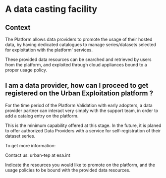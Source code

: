 # A data casting facility

## Context

The Platform allows data providers to promote the usage of their hosted data,
by having dedicated catalogues to manage series/datasets selected for exploitation with the platform' services.

These provided data resources can be searched and retrieved by users from the platform,
and exploited through cloud appliances bound to a proper usage policy.

## I am a data provider, how can I proceed to get registered on the Urban Exploitation platform ?

For the time period of the Platform Validation with early adopters,
a data provider partner can interact very simply with the support team, in order to add a catalog entry on the platform.

This is the minimum capability offered at this stage.
In the future, it is planed to offer authorized Data Providers with a service for self-registration of their dataset series.

To get more information:

Contact us: urban-tep at esa.int

Indicate the resources you would like to promote on the platform,
and the usage policies to be bound with the provided data resources.
